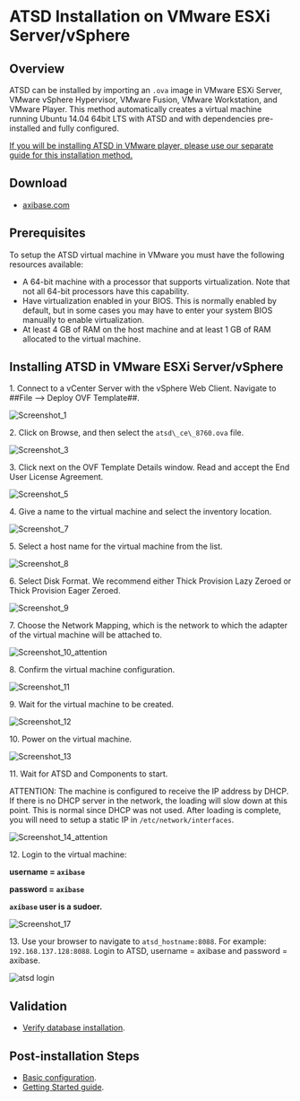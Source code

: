 # ATSD Installation on VMware ESXi Server/vSphere

## Overview

ATSD can be installed by importing an `.ova` image in VMware ESXi Server,
VMware vSphere Hypervisor, VMware Fusion, VMware Workstation, and VMware
Player. This method automatically creates a virtual machine running
Ubuntu 14.04 64bit LTS with ATSD and with dependencies pre-installed and
fully configured.

[If you will be installing ATSD in VMware player, please use our
separate guide for this installation
method.](vmware.md "Install ATSD on VMware")

## Download

* [axibase.com](https://axibase.com/public/atsd_ce.ova)

## Prerequisites

To setup the ATSD virtual machine in VMware you must have the following
resources available:

-   A 64-bit machine with a processor that supports virtualization. Note
    that not all 64-bit processors have this capability.
-   Have virtualization enabled in your BIOS. This is normally enabled
    by default, but in some cases you may have to enter your system BIOS
    manually to enable virtualization.
-   At least 4 GB of RAM on the host machine and at least 1 GB of RAM
    allocated to the virtual machine.

## Installing ATSD in VMware ESXi Server/vSphere

​1. Connect to a vCenter Server with the vSphere Web Client. Navigate to ##File –\> Deploy OVF Template##.

![](images/Screenshot_1.png "Screenshot_1")

​2. Click on Browse, and then select the `atsd\_ce\_8760.ova` file.

![](images/Screenshot_3.png "Screenshot_3")

​3. Click next on the OVF Template Details window. Read and accept
the End User License Agreement.

![](images/Screenshot_5.png "Screenshot_5")

​4. Give a name to the virtual machine and select the inventory
location.

![](images/Screenshot_7.png "Screenshot_7")

​5. Select a host name for the virtual machine from the list.

![](images/Screenshot_8.png "Screenshot_8")

​6. Select Disk Format. We recommend either Thick Provision Lazy Zeroed
or Thick Provision Eager Zeroed.

![](images/Screenshot_9.png "Screenshot_9")

​7. Choose the Network Mapping, which is the network to which the adapter of the
virtual machine will be attached to.

![](images/Screenshot_10_attention.png "Screenshot_10_attention")

​8. Confirm the virtual machine configuration.

![](images/Screenshot_11.png "Screenshot_11")

​9. Wait for the virtual machine to be created.

![](images/Screenshot_12.png "Screenshot_12")

​10. Power on the virtual machine.

![](images/Screenshot_13.png "Screenshot_13")

​11. Wait for ATSD and Components to start.

ATTENTION: The machine is configured to receive the IP address by DHCP.
If there is no DHCP server in the network, the loading will slow down at
this point. This is normal since DHCP was not used. After loading is
complete, you will need to setup a static IP in `/etc/network/interfaces`.

![](images/Screenshot_14_attention.png "Screenshot_14_attention")

​12. Login to the virtual machine:

**username = `axibase`**

**password = `axibase`**

**`axibase` user is a sudoer.**

![](images/Screenshot_17.png "Screenshot_17")

​13. Use your browser to navigate to `atsd_hostname:8088`. For example:
`192.168.137.128:8088`. Login to ATSD, username = axibase and password =
axibase.

![](images/atsd-login1.png "atsd login")

## Validation

* [Verify database installation](verifying-installation.md).

## Post-installation Steps

* [Basic configuration](post-installation.md).
* [Getting Started guide](/tutorials/getting-started.md).
